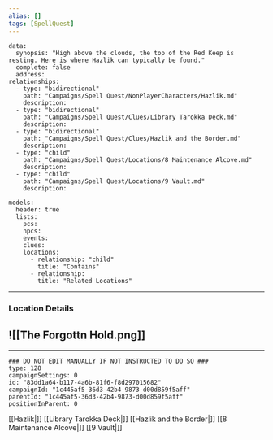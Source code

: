 ```yaml
---
alias: []
tags: [SpellQuest]
---
```

```RpgManagerData
data: 
  synopsis: "High above the clouds, the top of the Red Keep is resting. Here is where Hazlik can typically be found."
  complete: false
  address: 
relationships: 
  - type: "bidirectional"
    path: "Campaigns/Spell Quest/NonPlayerCharacters/Hazlik.md"
    description: 
  - type: "bidirectional"
    path: "Campaigns/Spell Quest/Clues/Library Tarokka Deck.md"
    description: 
  - type: "bidirectional"
    path: "Campaigns/Spell Quest/Clues/Hazlik and the Border.md"
    description: 
  - type: "child"
    path: "Campaigns/Spell Quest/Locations/8 Maintenance Alcove.md"
    description: 
  - type: "child"
    path: "Campaigns/Spell Quest/Locations/9 Vault.md"
    description: 
```
```RpgManager
models: 
  header: true
  lists: 
    pcs: 
    npcs: 
    events: 
    clues: 
    locations: 
      - relationship: "child"
        title: "Contains"
      - relationship: 
        title: "Related Locations"
```
---
### Location Details
![[The Forgottn Hold.png]]
 -  

---
```RpgManagerID
### DO NOT EDIT MANUALLY IF NOT INSTRUCTED TO DO SO ###
type: 128
campaignSettings: 0
id: "83dd1a64-b117-4a6b-81f6-f8d297015682"
campaignId: "1c445af5-36d3-42b4-9873-d00d859f5aff"
parentId: "1c445af5-36d3-42b4-9873-d00d859f5aff"
positionInParent: 0
```
[[Hazlik|]]
[[Library Tarokka Deck|]]
[[Hazlik and the Border|]]
[[8 Maintenance Alcove|]]
[[9 Vault|]]
